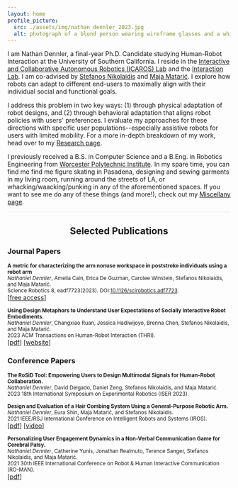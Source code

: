 ```yaml
---
layout: home
profile_picture:
  src: ./assets/img/nathan_dennler_2023.jpg
  alt: photograph of a blond person wearing wireframe glasses and a white mockneck staring into the camera.
---
```


<p>
  I am Nathan Dennler, a final-year Ph.D. Candidate studying Human-Robot Interaction at the University of Southern California. I reside in the <a href="https://icaros.usc.edu/">Interactive and Collaborative Autonomous Robotics (ICAROS) Lab</a> and the <a href="https://uscinteractionlab.web.app/">Interaction Lab</a>. I am co-advised by <a href="https://stefanosnikolaidis.net/">Stefanos Nikolaidis</a> and <a href="http://maja-mataric.web.app">Maja Matarić</a>. I explore how robots can adapt to different end-users to maximally align with their individual social and functional goals. 
</p>

<p>
  I address this problem in two key ways: (1) through physical adaptation of robot designs, and (2) through behavioral adaptation that aligns robot policies with users' preferences. I evaluate my approaches for these directions with specific user populations--especially assistive robots for users with limited mobility. For a more in-depth breakdown of my work, head over to my <a href="/research">Research page</a>.
</p>

<p>
  I previously received a B.S. in Computer Science and a B.Eng. in Robotics Engineering from <a href="https://www.wpi.edu/">Worcester Polytechnic Institute</a>. In my spare time, you can find me find me figure skating in Pasadena, designing and sewing garments in my living room, running around the streets of LA, or whacking/waacking/punking in any of the aforementioned spaces. If you want to see me do any of these things (and more!), check out my <a href="/miscellany">Miscellany page</a>.
</p>

<hr style="background-color:#e8e8e8;border:none;height:1px;">
<h2 style="text-align:center;">
Selected Publications
</h2>
<h3 style="text-align:left;">
Journal Papers
</h3>
<p>
  <small>
  <b> A metric for characterizing the arm nonuse workspace in poststroke individuals using a robot arm </b><br>
  <i>Nathaniel Dennler</i>, Amelia Cain, Erica De Guzman, Carolee Winstein, Stefanos Nikolaidis, and Maja Matarić. <br>
  Science Robotics 8, eadf7723(2023). DOI:<a href="https://www.science.org/stoken/author-tokens/ST-1549/full">10.1126/scirobotics.adf7723</a>.<br>
  </small>
  [<a href="https://www.science.org/stoken/author-tokens/ST-1549/full">free access</a>]
</p>

<p>
  <small>
  <b>Using Design Metaphors to Understand User Expectations of Socially Interactive Robot Embodiments. </b><br>
  <i>Nathaniel Dennler</i>, Changxiao Ruan, Jessica Hadiwijoyo, Brenna Chen, Stefanos Nikolaidis, and Maja Matarić. <br>
  2023 ACM Transactions on Human-Robot Interaction (THRI).<br>
  </small>
  [<a href="https://dl.acm.org/doi/abs/10.1145/3550489">pdf</a>] [<a href="https://interaction-lab.github.io/robot-metaphors/">website</a>]
</p>


<h3 style="text-align:left;">
Conference Papers
</h3>

<p>
  <small>
  <b>The RoSiD Tool: Empowering Users to Design Multimodal Signals for Human-Robot Collaboration. </b><br>
  <i>Nathaniel Dennler</i>, David Delgado, Daniel Zeng, Stefanos Nikolaidis, and Maja Matarić. <br>
  2023 18th International Symposium on Experimental Robotics (ISER 2023).<br>
  </small>
</p>

<p>
  <small>
  <b>Design and Evaluation of a Hair Combing System Using a General-Purpose Robotic Arm. </b><br>
  <i>Nathaniel Dennler</i>, Eura Shin, Maja Matarić, and Stefanos Nikolaidis. <br>
  2021 IEEE/RSJ International Conference on Intelligent Robots and Systems (IROS).<br>
  </small>
  [<a href="https://ieeexplore.ieee.org/document/9636768">pdf</a>] [<a href="https://youtu.be/FJ8jtZohNak">video</a>]<!-- [<a href="https://youtu.be/FJ8jtZohNak">presentation</a>] -->
</p>

<p>
  <small>
  <b>Personalizing User Engagement Dynamics in a Non-Verbal Communication Game for Cerebral Palsy. </b><br>
  <i>Nathaniel Dennler</i>, Catherine Yunis, Jonathan Realmuto, Terence Sanger, Stefanos Nikolaidis, and Maja Matarić. <br>
  2021 30th IEEE International Conference on Robot & Human Interactive Communication (RO-MAN).<br>
  </small>
  [<a href="https://ieeexplore.ieee.org/document/9515466">pdf</a>]
</p>

